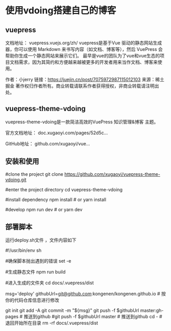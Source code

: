 # 使用vdoing搭建自己的博客
## vuepress
文档地址：
vuepress.vuejs.org/zh/
vuepress是基于Vue 驱动的静态网站生成器，你可以使用 Markdown 来书写内容（如文档、博客等），然后 VuePress 会帮助你生成一个静态网站来展示它们。
最早是vue的团队为了vue和vue生态的项目文档需求，因为其简约和方便越来越被更多的开发者用来当作文档、博客来使用。

作者：小jerry
链接：https://juejin.cn/post/7075972987115012103
来源：稀土掘金
著作权归作者所有。商业转载请联系作者获得授权，非商业转载请注明出处。

## vuepress-theme-vdoing
vuepress-theme-vdoing是一款简洁高效的VuePress 知识管理&博客 主题。

官方文档地址：
doc.xugaoyi.com/pages/52d5c…

GitHub地址：
github.com/xugaoyi/vue…

## 安装和使用
#clone the project
git clone https://github.com/xugaoyi/vuepress-theme-vdoing.git

#enter the project directory
cd vuepress-theme-vdoing

#install dependency
npm install # or yarn install

#develop
npm run dev # or yarn dev

## 部署脚本
运行deploy.sh文件
，文件内容如下


#!/usr/bin/env sh

#确保脚本抛出遇到的错误
set -e

#生成静态文件
npm run build

#进入生成的文件夹
cd docs/.vuepress/dist

msg='deploy'
githubUrl=git@github.com:kongenen/kongenen.github.io  # 按你的代码仓库信息进行修改

git init
git add -A
git commit -m "${msg}"
git push -f $githubUrl master:gh-pages # 推送到github
#git push -f $githubUrl master # 推送到github
cd - # 退回开始所在目录
rm -rf docs/.vuepress/dist



